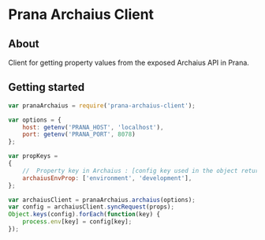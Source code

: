 # Prana Archaius Client

## About
Client for getting property values from the exposed Archaius API in Prana.
 
## Getting started

```js
var pranaArchaius = require('prana-archaius-client');

var options = {
    host: getenv('PRANA_HOST', 'localhost'),
    port: getenv('PRANA_PORT', 8078)
};

var propKeys =
{
    //  Property key in Archaius : [config key used in the object returned, default config value if a value isn't returned by Archaius]
    archaiusEnvProp: ['environment', 'development'],
};

var archaiusClient = pranaArchaius.archaius(options);
var config = archaiusClient.syncRequest(props);
Object.keys(config).forEach(function(key) {
    process.env[key] = config[key];
});
```